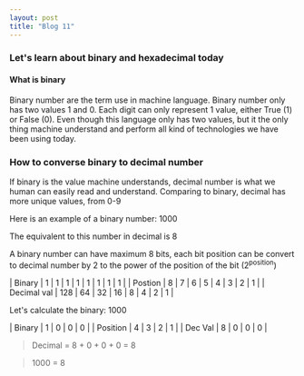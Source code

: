 ```yaml
---
layout: post
title: "Blog 11"
---
```


### Let's learn about binary and hexadecimal today

#### What is binary

Binary number are the term use in machine language. Binary number only has two values 1 and 0. Each digit can only represent 1 value, either True (1) or False (0). Even though this language only has two values, but it the only thing machine understand and perform all kind of technologies we have been using today.

### How to converse binary to decimal number

If binary is the value machine understands, decimal number is what we human can easily read and understand. Comparing to binary, decimal has more unique values, from 0-9

Here is an example of a binary number: 1000

The equivalent to this number in decimal is 8

A binary number can have maximum 8 bits, each bit position can be convert to decimal number by 2 to the power of the position of the bit (2<sup>position</sup>)

| Binary      | 1   | 1  | 1  | 1  | 1 | 1 | 1 | 1 |
| Postion     | 8   | 7  | 6  | 5  | 4 | 3 | 2 | 1 |
| Decimal val | 128 | 64 | 32 | 16 | 8 | 4 | 2 | 1 |

Let's calculate the binary: 1000

| Binary   | 1 | 0 | 0 | 0 |
| Position | 4 | 3 | 2 | 1 |
| Dec Val  | 8 | 0 | 0 | 0 |

> Decimal  = 8 + 0 + 0 + 0 = 8

> 1000 = 8






